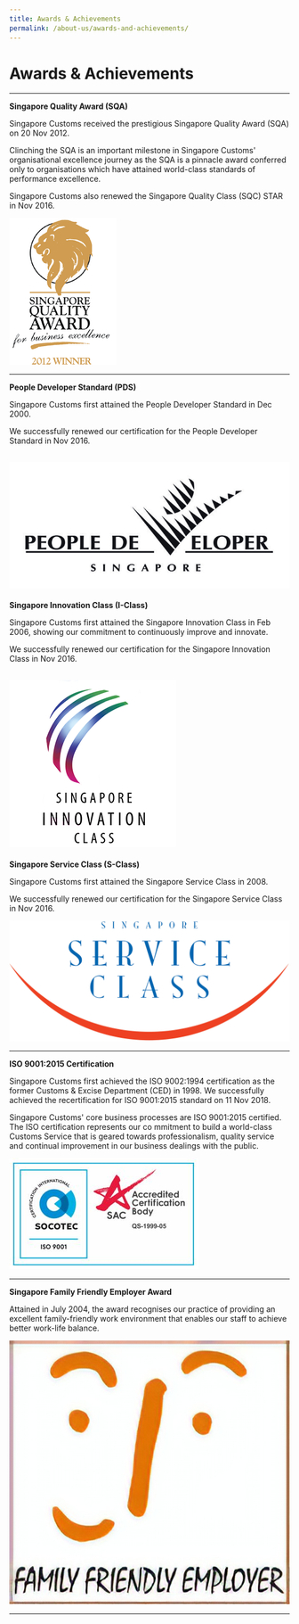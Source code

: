 ```yaml
---
title: Awards & Achievements
permalink: /about-us/awards-and-achievements/
---
```


# Awards & Achievements

---

**Singapore Quality Award (SQA)**

Singapore Customs received the prestigious Singapore Quality Award (SQA) on 20 Nov 2012.

Clinching the SQA is an important milestone in Singapore Customs' organisational excellence journey as the SQA is a pinnacle award conferred only to organisations which have attained world-class standards of performance excellence.

Singapore Customs also renewed the Singapore Quality Class (SQC) STAR in Nov 2016.

![SQA](/images/sqa1.png) 

---

**People Developer Standard (PDS)**

Singapore Customs first attained the People Developer Standard in Dec 2000.

We successfully renewed our certification for the People Developer Standard in Nov 2016.

![PDS](/images/pdss1.jpg) 
---

**Singapore Innovation Class (I-Class)**

Singapore Customs first attained the Singapore Innovation Class in Feb 2006, showing our commitment to continuously improve and innovate.

We successfully renewed our certification for the Singapore Innovation Class in Nov 2016.

![SIC](/images/sic.png) 
---

**Singapore Service Class (S-Class)**

Singapore Customs first attained the Singapore Service Class in 2008.

We successfully renewed our certification for the Singapore Service Class in Nov 2016.

![ssc](/images/ssc1.jpg) 

---

**ISO 9001:2015 Certification**

Singapore Customs first achieved the ISO 9002:1994 certification as the former Customs & Excise Department (CED) in 1998. We successfully achieved the recertification for ISO 9001:2015 standard on 11 Nov 2018.

Singapore Customs' core business processes are ISO 9001:2015 certified. The ISO certification represents our co mmitment to build a world-class Customs Service that is geared towards professionalism, quality service and continual improvement in our business dealings with the public.

![ISO](/images/iso.jpg) 

---

**Singapore Family Friendly Employer Award**

Attained in July 2004, the award recognises our practice of providing an excellent family-friendly work environment that enables our staff to achieve better work-life balance.

![SFF](/images/FFE.jpg) 

---

